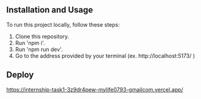 ## Installation and Usage

To run this project locally, follow these steps:

1. Clone this repository.
2. Run 'npm i'.
3. Run 'npm run dev'.
4. Go to the address provided by your terminal (ex. http://localhost:5173/ ) 

## Deploy

https://internship-task1-3z9dr4pew-mylife0793-gmailcom.vercel.app/
